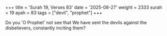 +++
title = 'Surah 19, Verses 83'
date = '2025-08-27'
weight = 2333
surah = 19
ayah = 83
tags = ["devil", "prophet"]
+++

Do you ˹O Prophet˺ not see that We have sent the devils against the disbelievers, constantly inciting them?